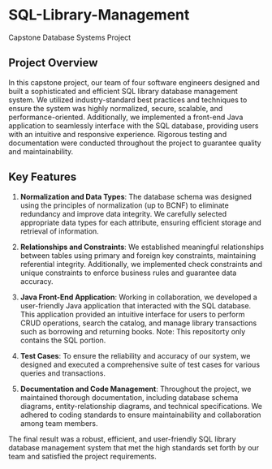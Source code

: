 # SQL-Library-Management
Capstone Database Systems Project

## Project Overview

In this capstone project, our team of four software engineers designed and built a sophisticated and efficient SQL library database management system. We utilized industry-standard best practices and techniques to ensure the system was highly normalized, secure, scalable, and performance-oriented. Additionally, we implemented a front-end Java application to seamlessly interface with the SQL database, providing users with an intuitive and responsive experience. Rigorous testing and documentation were conducted throughout the project to guarantee quality and maintainability.

## Key Features

1. **Normalization and Data Types**:
   The database schema was designed using the principles of normalization (up to BCNF) to eliminate redundancy and improve data integrity. We carefully selected appropriate data types for each attribute, ensuring efficient storage and retrieval of information.

2. **Relationships and Constraints**:
   We established meaningful relationships between tables using primary and foreign key constraints, maintaining referential integrity. Additionally, we implemented check constraints and unique constraints to enforce business rules and guarantee data accuracy.

3. **Java Front-End Application**:
   Working in collaboration, we developed a user-friendly Java application that interacted with the SQL database. This application provided an intuitive interface for users to perform CRUD operations, search the catalog, and manage library transactions such as borrowing and returning books. Note: This repositorty only contains the SQL portion.

4. **Test Cases**:
   To ensure the reliability and accuracy of our system, we designed and executed a comprehensive suite of test cases for various queries and transactions.

5. **Documentation and Code Management**:
   Throughout the project, we maintained thorough documentation, including database schema diagrams, entity-relationship diagrams, and technical specifications. We adhered to coding standards to ensure maintainability and collaboration among team members.

The final result was a robust, efficient, and user-friendly SQL library database management system that met the high standards set forth by our team and satisfied the project requirements.
